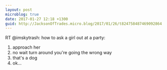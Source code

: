 ```yaml
---
layout: post
microblog: true
date: 2017-01-27 12:18 +1300
guid: http://JacksonOfTrades.micro.blog/2017/01/26/t824758487469092864.html
---
```

RT @imskytrash: how to ask a girl out at a party:

1) approach her
2) no wait turn around you're going the wrong way
3) that's a dog
4) ok…
